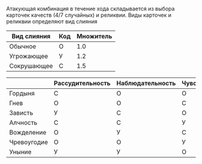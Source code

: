 Атакующая комбинация в течение хода складывается из выбора карточек качеств (4/7 случайных) и реликвии. Виды карточек и реликвии определяют вид слияния

| Вид слияния | Код | Множитель |
| ---- | ---- | ---- |
| Обычное | О | 1.0 |
| Угрожающее | У | 1.2 |
| Сокрушающее | С | 1.5 |

|  | Рассудительность | Наблюдательность | Чувственность | Открытость |
| ---- | ---- | ---- | ---- | ---- |
| Гордыня | С | О | О | У |
| Гнев | О | О | С | С |
| Зависть | У | С | О | О |
| Алчность | С | С | У | О |
| Вожделение | О | У | С | С |
| Чревоугодие | О | О | У | У |
| Уныние | У | У | О | О |

